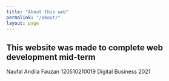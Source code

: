 ```yaml
---
title: "About this web"
permalink: "/about/"
layout: page
---
```


## This website was made to complete web development mid-term
Naufal Andila Fauzan
120510210019 
Digital Business 2021
